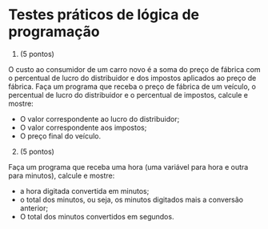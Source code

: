 # Testes práticos de lógica de programação

1. (5 pontos)

  O custo ao consumidor de um carro novo é a soma do preço de fábrica com o percentual de lucro do distribuidor e dos impostos aplicados ao preço de fábrica. Faça um programa que receba o preço de fábrica de um veículo, o percentual de lucro do distribuidor e o percentual de impostos, calcule e mostre:

  * O valor correspondente ao lucro do distribuidor;
  * O valor correspondente aos impostos;
  * O preço final do veículo.

2. (5 pontos)

  Faça um programa que receba uma hora (uma variável para hora e outra para minutos), calcule e mostre:

  * a hora digitada convertida em minutos;
  * o total dos minutos, ou seja, os minutos digitados mais a conversão anterior;
  * O total dos minutos convertidos em segundos.
